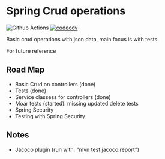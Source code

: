 # Spring Crud operations

![Github Actions](https://github.com/SJarno/spring-crud/actions/workflows/maven.yml/badge.svg) [![codecov](https://codecov.io/gh/SJarno/spring-crud/branch/main/graph/badge.svg?token=BW498PTU3N)](https://codecov.io/gh/SJarno/spring-crud)


Basic crud operations with json data, main focus is with tests. 

For future reference 

## Road Map
- Basic Crud on controllers (done)
- Tests (done)
- Service classess for controllers (done)
- Moar tests (started): missing updated delete tests
- Spring Security
- Testing with Spring Security

## Notes
- Jacoco plugin (run with: "mvn test jacoco:report")
